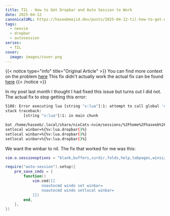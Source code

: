 ```yaml
---
title: TIL - How to Get Dropbar and Auto Session to Work
date: 2025-04-12
canonicalURL: https://haseebmajid.dev/posts/2025-04-12-til-how-to-get-dropbar-and-auto-session-to-work
tags:
  - neovim
  - dropbar
  - autosession
series:
  - TIL
cover:
  image: images/cover.png
---
```


{{< notice type="info" title="Original Article" >}}
You can find more context on the problem [here](/posts/2025-03-22-til-fix-issue-with-dropbar-and-auto-session)
This fix didn't actually work the actual fix can be found [here](/posts/2025-04-12-til-how-to-get-dropbar-and-auto-session-to-work)
{{< /notice >}}

In my post last month I thought I had fixed this issue but turns out I did not. The actual fix to stop getting
this error:

```bash
5108: Error executing lua [string "v:lua"]:1: attempt to call global 'dropbar' (a nil value)
stack traceback:
        [string "v:lua"]:1: in main chunk

bat /home/haseeb/.local/share/nixCats-nvim/sessions/%2Fhome%2Fhaseeb%2Fprojects%2Fvoxicle.vim | rg dropbar
setlocal winbar=%{%v:lua.dropbar()%}
setlocal winbar=%{%v:lua.dropbar()%}
setlocal winbar=%{%v:lua.dropbar()%}
```

We want the winbar to nil. The fix that worked for me was this:


```lua
vim.o.sessionoptions = "blank,buffers,curdir,folds,help,tabpages,winsize,winpos,terminal,localoptions"

require("auto-session").setup({
	pre_save_cmds = {
		function()
			vim.cmd([[
                noautocmd windo set winbar=
                noautocmd windo setlocal winbar=
            ]])
		end,
	},
})
```
